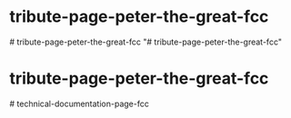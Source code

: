 # tribute-page-peter-the-great-fcc
#   t r i b u t e - p a g e - p e t e r - t h e - g r e a t - f c c  
 "# tribute-page-peter-the-great-fcc" 
# tribute-page-peter-the-great-fcc
#   t e c h n i c a l - d o c u m e n t a t i o n - p a g e - f c c  
 